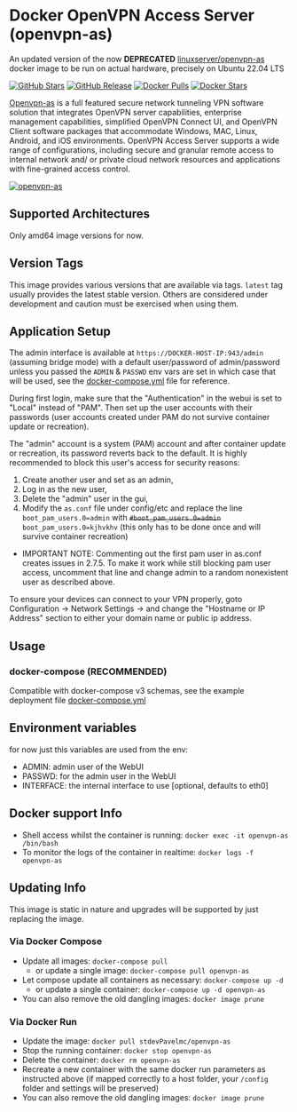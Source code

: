# Docker OpenVPN Access Server (openvpn-as)

An updated version of the now **DEPRECATED** [linuxserver/openvpn-as](https://github.com/linuxserver/docker-openvpn-as) docker image to be run on actual hardware, precisely on Ubuntu 22.04 LTS

[![GitHub Stars](https://img.shields.io/github/stars/stdevPavelms/openvpn-as.svg?color=94398d&labelColor=555555&logoColor=ffffff&style=for-the-badge&logo=github)](https://github.com/stdevPavelmc/openvpn-as)
[![GitHub Release](https://img.shields.io/github/release/stdevPavelmc/openvpn-as.svg?color=94398d&labelColor=555555&logoColor=ffffff&style=for-the-badge&logo=github)](https://github.com/stdevPavelmc/openvpn-as/releases)
[![Docker Pulls](https://img.shields.io/docker/pulls/pavelmc/openvpn-as.svg?color=94398d&labelColor=555555&logoColor=ffffff&style=for-the-badge&label=pulls&logo=docker)](https://hub.docker.com/r/pavelmc/openvpn-as)
[![Docker Stars](https://img.shields.io/docker/stars/pavelmc/openvpn-as.svg?color=94398d&labelColor=555555&logoColor=ffffff&style=for-the-badge&label=stars&logo=docker)](https://hub.docker.com/r/pavelmc/openvpn-as)

[Openvpn-as](https://openvpn.net/index.php/access-server/overview.html) is a full featured secure network tunneling VPN software solution that integrates OpenVPN server capabilities, enterprise management capabilities, simplified OpenVPN Connect UI, and OpenVPN Client software packages that accommodate Windows, MAC, Linux, Android, and iOS environments. OpenVPN Access Server supports a wide range of configurations, including secure and granular remote access to internal network and/ or private cloud network resources and applications with fine-grained access control.

[![openvpn-as](https://raw.githubusercontent.com/linuxserver/docker-templates/master/linuxserver.io/img/openvpn-as-banner.png)](https://openvpn.net/index.php/access-server/overview.html)

## Supported Architectures

Only amd64 image versions for now. 

## Version Tags

This image provides various versions that are available via tags. `latest` tag usually provides the latest stable version. Others are considered under development and caution must be exercised when using them.

## Application Setup

The admin interface is available at `https://DOCKER-HOST-IP:943/admin` (assuming bridge mode) with a default user/password of admin/password unless you passed the `ADMIN` & `PASSWD` env vars are set in which case that will be used, see the [docker-compose.yml](docker-compose.yml) file for reference.

During first login, make sure that the "Authentication" in the webui is set to "Local" instead of "PAM". Then set up the user accounts with their passwords (user accounts created under PAM do not survive container update or recreation).

The "admin" account is a system (PAM) account and after container update or recreation, its password reverts back to the default. It is highly recommended to block this user's access for security reasons:
1) Create another user and set as an admin,
2) Log in as the new user,
3) Delete the "admin" user in the gui,
4) Modify the `as.conf` file under config/etc and replace the line `boot_pam_users.0=admin` with ~~`#boot_pam_users.0=admin`~~ `boot_pam_users.0=kjhvkhv` (this only has to be done once and will survive container recreation)  
* IMPORTANT NOTE: Commenting out the first pam user in as.conf creates issues in 2.7.5. To make it work while still blocking pam user access, uncomment that line and change admin to a random nonexistent user as described above.

To ensure your devices can connect to your VPN properly, goto Configuration -> Network Settings -> and change the "Hostname or IP Address" section to either your domain name or public ip address.

## Usage

### docker-compose (RECOMMENDED)

Compatible with docker-compose v3 schemas, see the example deployment file [docker-compose.yml](docker-compose.yml)

## Environment variables

for now just this variables are used from the env:

- ADMIN: admin user of the WebUI
- PASSWD: for the admin user in the WebUI
- INTERFACE: the internal interface to use [optional, defaults to eth0]

## Docker support Info

* Shell access whilst the container is running: `docker exec -it openvpn-as /bin/bash`
* To monitor the logs of the container in realtime: `docker logs -f openvpn-as`

## Updating Info

This image is static in nature and upgrades will be supported by just replacing the image.

### Via Docker Compose

* Update all images: `docker-compose pull`
  * or update a single image: `docker-compose pull openvpn-as`
* Let compose update all containers as necessary: `docker-compose up -d`
  * or update a single container: `docker-compose up -d openvpn-as`
* You can also remove the old dangling images: `docker image prune`

### Via Docker Run

* Update the image: `docker pull stdevPavelmc/openvpn-as`
* Stop the running container: `docker stop openvpn-as`
* Delete the container: `docker rm openvpn-as`
* Recreate a new container with the same docker run parameters as instructed above (if mapped correctly to a host folder, your `/config` folder and settings will be preserved)
* You can also remove the old dangling images: `docker image prune`
